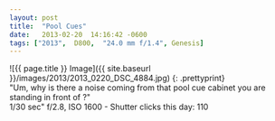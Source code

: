 ```yaml
---
layout: post
title:  "Pool Cues"
date:   2013-02-20  14:16:42 -0600
tags: ["2013",  D800,  "24.0 mm f/1.4", Genesis]
---
```

![{{ page.title }} Image]({{ site.baseurl }}/images/2013/2013_0220_DSC_4884.jpg)
{: .prettyprint}  
"Um, why is there a noise coming from that pool cue cabinet you are standing in front of ?"  
1/30 sec" f/2.8, ISO 1600 - Shutter clicks this day: 110
